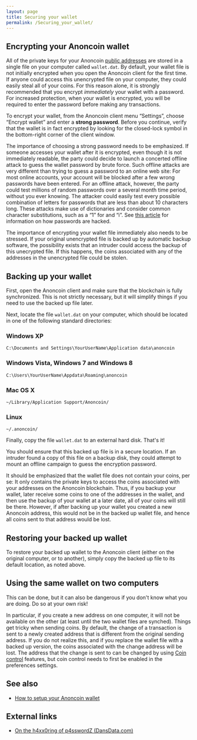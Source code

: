 ```yaml
---
layout: page
title: Securing your wallet
permalink: /Securing_your_wallet/
---
```


Encrypting your Anoncoin wallet
-------------------------------

All of the private keys for your Anoncoin [public addresses](/Anoncoin_Address) are stored in a single file on your computer called `wallet.dat`. By default, your wallet file is not initially encrypted when you open the Anoncoin client for the first time. If anyone could access this unencrypted file on your computer, they could easily steal all of your coins. For this reason alone, it is strongly recommended that you encrypt *immediately* your wallet with a password. For increased protection, when your wallet is encrypted, you will be required to enter the password before making any transactions.

To encrypt your wallet, from the Anoncoin client menu “Settings”, choose “Encrypt wallet” and enter a **strong password**. Before you continue, verify that the wallet is in fact encrypted by looking for the closed-lock symbol in the bottom-right corner of the client window.

The importance of choosing a strong password needs to be emphasized. If someone accesses your wallet after it is encrypted, even though it is not immediately readable, the party could decide to launch a concerted offline attack to guess the wallet password by brute force. Such offline attacks are very different than trying to guess a password to an online web site: For most online accounts, your account will be blocked after a few wrong passwords have been entered. For an offline attack, however, the party could test millions of random passwords over a several month time period, without you ever knowing. The attacker could easily test every possible combination of letters for passwords that are less than about 10 characters long. These attacks make use of dictionaries and consider common character substitutions, such as a “1” for and “i”. See [this article](http://dansdata.com/gz140.htm) for information on how passwords are hacked.

The importance of encrypting your wallet file immediately also needs to be stressed. If your original unencrypted file is backed up by automatic backup software, the possibility exists that an intruder could access the backup of this unecrypted file. If this happens, the coins associated with any of the addresses in the unencrypted file could be stolen.

Backing up your wallet
----------------------

First, open the Anoncoin client and make sure that the blockchain is fully synchronized. This is not strictly necessary, but it will simplify things if you need to use the backed up file later.

Next, locate the file `wallet.dat` on your computer, which should be located in one of the following standard directories:

### Windows XP

```
C:\Documents and Settings\YourUserName\Application data\anoncoin
```
 
### Windows Vista, Windows 7 and Windows 8

```
C:\Users\YourUserName\Appdata\Roaming\anoncoin
```  

### Mac OS X

```
~/Library/Application Support/Anoncoin/
```

### Linux

```
~/.anoncoin/
```

Finally, copy the file `wallet.dat` to an external hard disk. That's it!

You should ensure that this backed up file is in a secure location. If an intruder found a copy of this file on a backup disk, they could attempt to mount an offline campaign to guess the encryption password.

It should be emphasized that the wallet file does not contain your coins, per se: It only contains the private keys to access the coins associated with your addresses on the Anoncoin blockchain. Thus, if you backup your wallet, later receive some coins to one of the addresses in the wallet, and then use the backup of your wallet at a later date, all of your coins will still be there. However, if after backing up your wallet you created a new Anoncoin address, this would not be in the backed up wallet file, and hence all coins sent to that address would be lost.

Restoring your backed up wallet
-------------------------------

To restore your backed up wallet to the Anoncoin client (either on the original computer, or to another), simply copy the backed up file to its default location, as noted above.

Using the same wallet on two computers
--------------------------------------

This can be done, but it can also be dangerous if you don't know what you are doing. Do so at your own risk!

In particular, if you create a new address on one computer, it will not be available on the other (at least until the two wallet files are synched). Things get tricky when sending coins. By default, the change of a transaction is sent to a newly created address that is different from the original sending address. If you do not realize this, and if you replace the wallet file with a backed up version, the coins associated with the change address will be lost. The address that the change is sent to can be changed by using [Coin control](/Coin_control) features, but coin control needs to first be enabled in the preferences settings.

See also
--------

-   [How to setup your Anoncoin wallet](/How_to_setup_your_Anoncoin_wallet)

External links
--------------

-   [On the h4xx0ring of p4sswordZ (DansData.com)](http://dansdata.com/gz140.htm)
